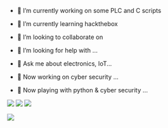 

- 🔭 I’m currently working on some PLC and C scripts
- 🌱 I’m currently learning hackthebox
- 👯 I’m looking to collaborate on 
- 🤔 I’m looking for help with ...
- 💬 Ask me about electronics, IoT...

- 🔭 Now working on cyber security ...
- 🌱 Now playing with python & cyber security ...



[![](https://img.shields.io/badge/OS-kali%20Linux-33aadd?style=flat-square&logo=kali-linux&logoColor=ffffff)](https://simpleicons.org/?q=windows/windows.svg)
[![](https://img.shields.io/badge/iOS-iphone-292e33?style=flat-square&logo=apple&logoColor=ffffff)](https://simpleicons.org/icons/ios.svg)
![](https://visitor-badge.glitch.me/badge?page_id=mendax0110.readme)


![](https://github-readme-stats.vercel.app/api?username=mendax0110&show_icons=true&count_private=true&hide=prs&theme=dark)
